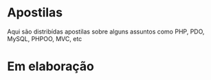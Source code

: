 # Apostilas
Aqui são distribídas apostilas sobre alguns assuntos como PHP, PDO, MySQL, PHPOO, MVC, etc

# Em elaboração
